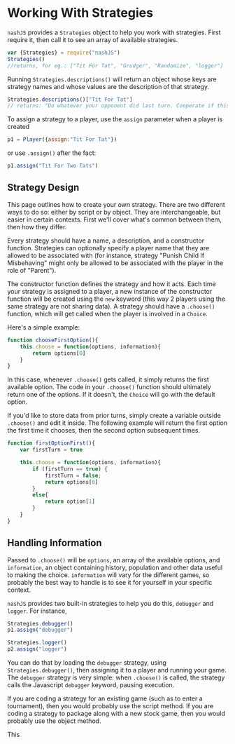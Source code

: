 # Working With Strategies

`nashJS` provides a `Strategies` object to help you work with strategies. First require it, then call it to see an array of available strategies.

```js
var {Strategies} = require("nashJS")
Strategies()
//returns, for eg.: ["Tit For Tat", "Grudger", "Randomize", "logger"]
```

Running `Strategies.descriptions()` will return an object whose keys are strategy names and whose values are the description of that strategy.

```js
Strategies.descriptions()["Tit For Tat"]
// returns: "Do whatever your opponent did last turn. Cooperate if this is the first turn."
```

To assign a strategy to a player, use the `assign` parameter when a player is created
```js
p1 = Player({assign:"Tit For Tat"})
```

or use `.assign()` after the fact:
```js
p1.assign("Tit For Two Tats")
```

## Strategy Design

This page outlines how to create your own strategy. There are two different ways to do so: either by script or by object. They are interchangeable, but easier in certain contexts. First we'll cover what's common between them, then how they differ.

Every strategy should have a name, a description, and a constructor function. Strategies can optionally specify a player name that they are allowed to be associated with (for instance, strategy "Punish Child If Misbehaving" might only be allowed to be associated with the player in the role of "Parent").

The constructor function defines the strategy and how it acts. Each time your strategy is assigned to a player, a new instance of the constructor function will be created using the `new` keyword (this way 2 players using the same strategy are not sharing data). A strategy should have a `.choose()` function, which will get called when the player is involved in a `Choice`.

Here's a simple example:
```js
function chooseFirstOption(){
	this.choose = function(options, information){
		return options[0]
	}
}
```

In this case, whenever `.choose()` gets called, it simply returns the first available option. The code in your `.choose()` function should ultimately return one of the options. If it doesn't, the `Choice` will go with the default option.

If you'd like to store data from prior turns, simply create a variable outside `.choose()` and edit it inside. The following example will return the first option the first time it chooses, then the second option subsequent times.

```js
function firstOptionFirst(){
	var firstTurn = true

	this.choose = function(options, information){
		if (firstTurn == true) {
			firstTurn = false;
			return options[0]
		}
		else{
			return option[1]
		}
	}
}
```

## Handling Information

Passed to `.choose()` will be `options`, an array of the available options, and `information`, an object containing history, population and other data useful to making the choice. `information` will vary for the different games, so probably the best way to handle is to see it for yourself in your specific context.

`nashJS` provides two built-in strategies to help you do this, `debugger` and `logger`. For instance,

```js
Strategies.debugger()
p1.assign("debugger")

Strategies.logger()
p2.assign("logger")
```

You can do that by loading the `debugger` strategy, using `Strategies.debugger()`, then assigning it to a player and running your game. The `debugger` strategy is very simple: when `.choose()` is called, the strategy calls the Javascript `debugger` keyword, pausing execution.

If you are coding a strategy for an existing game (such as to enter a tournament), then you would probably use the script method. If you are coding a strategy to package along with a new stock game, then you would probably use the object method.

This
